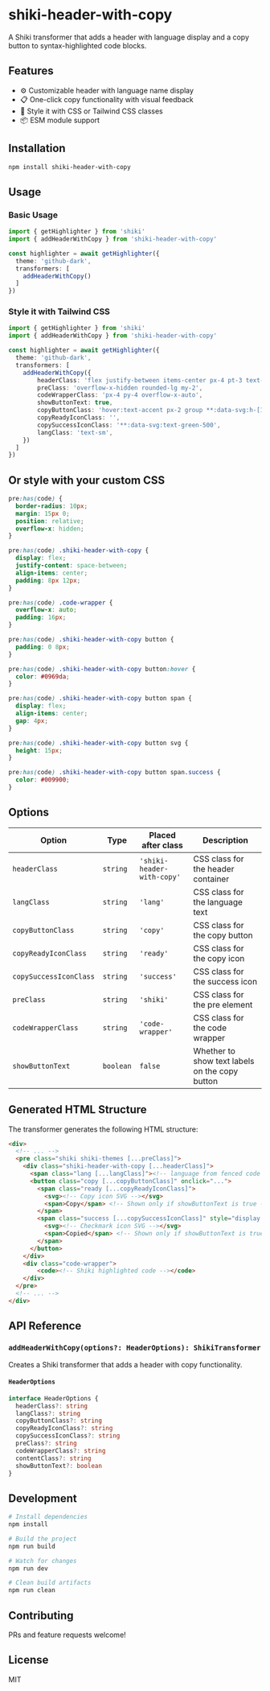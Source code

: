 # shiki-header-with-copy

A Shiki transformer that adds a header with language display and a copy button to syntax-highlighted code blocks.

## Features

- ⚙️ Customizable header with language name display
- 📋 One-click copy functionality with visual feedback
- 🎨 Style it with CSS or Tailwind CSS classes
- 📦 ESM module support

## Installation

```bash
npm install shiki-header-with-copy
```

## Usage

### Basic Usage

```typescript
import { getHighlighter } from 'shiki'
import { addHeaderWithCopy } from 'shiki-header-with-copy'

const highlighter = await getHighlighter({
  theme: 'github-dark',
  transformers: [
    addHeaderWithCopy()
  ]
})
```

### Style it with Tailwind CSS

```typescript
import { getHighlighter } from 'shiki'
import { addHeaderWithCopy } from 'shiki-header-with-copy'

const highlighter = await getHighlighter({
  theme: 'github-dark',
  transformers: [
    addHeaderWithCopy({
        headerClass: 'flex justify-between items-center px-4 pt-3 text-muted-foreground',
        preClass: 'overflow-x-hidden rounded-lg my-2',
        codeWrapperClass: 'px-4 py-4 overflow-x-auto',
        showButtonText: true,
        copyButtonClass: 'hover:text-accent px-2 group **:data-svg:h-[15px] *:flex *:items-center *:gap-2',
        copyReadyIconClass: '',
        copySuccessIconClass: '**:data-svg:text-green-500',
        langClass: 'text-sm',
    })
  ]
})
```

## Or style with your custom CSS

```css
pre:has(code) {
  border-radius: 10px;
  margin: 15px 0;
  position: relative;
  overflow-x: hidden;
}

pre:has(code) .shiki-header-with-copy {
  display: flex;
  justify-content: space-between;
  align-items: center;
  padding: 8px 12px;
}

pre:has(code) .code-wrapper {
  overflow-x: auto;
  padding: 16px;
}

pre:has(code) .shiki-header-with-copy button {
  padding: 0 8px;
}

pre:has(code) .shiki-header-with-copy button:hover {
  color: #0969da;
}

pre:has(code) .shiki-header-with-copy button span {
  display: flex;
  align-items: center;
  gap: 4px;
}

pre:has(code) .shiki-header-with-copy button svg {
  height: 15px;
}

pre:has(code) .shiki-header-with-copy button span.success {
  color: #009900;
}
```

## Options

| Option | Type | Placed after class | Description |
|--------|------|---------|-------------|
| `headerClass` | `string` | `'shiki-header-with-copy'` | CSS class for the header container |
| `langClass` | `string` | `'lang'` | CSS class for the language text |
| `copyButtonClass` | `string` | `'copy'` | CSS class for the copy button |
| `copyReadyIconClass` | `string` | `'ready'` | CSS class for the copy icon |
| `copySuccessIconClass` | `string` | `'success'` | CSS class for the success icon |
| `preClass` | `string` | `'shiki'` | CSS class for the pre element |
| `codeWrapperClass` | `string` | `'code-wrapper'` | CSS class for the code wrapper |
| `showButtonText` | `boolean` | `false` | Whether to show text labels on the copy button |

## Generated HTML Structure

The transformer generates the following HTML structure:

```html
<div>
  <!-- ... -->
  <pre class="shiki shiki-themes [...preClass]">
    <div class="shiki-header-with-copy [...headerClass]">
      <span class="lang [...langClass]"><!-- language from fenced code block --></span>
      <button class="copy [...copyButtonClass]" onclick="...">
        <span class="ready [...copyReadyIconClass]">
          <svg><!-- Copy icon SVG --></svg>
          <span>Copy</span> <!-- Shown only if showButtonText is true -->
        </span>
        <span class="success [...copySuccessIconClass]" style="display: none">
          <svg><!-- Checkmark icon SVG --></svg>
          <span>Copied</span> <!-- Shown only if showButtonText is true -->
        </span>
      </button>
    </div>
    <div class="code-wrapper">
        <code><!-- Shiki highlighted code --></code>
    </div>
  </pre>
  <!-- ... -->
</div>
```

## API Reference

### `addHeaderWithCopy(options?: HeaderOptions): ShikiTransformer`

Creates a Shiki transformer that adds a header with copy functionality.

#### `HeaderOptions`

```typescript
interface HeaderOptions {
  headerClass?: string
  langClass?: string
  copyButtonClass?: string
  copyReadyIconClass?: string
  copySuccessIconClass?: string
  preClass?: string
  codeWrapperClass?: string
  contentClass?: string
  showButtonText?: boolean
}
```

## Development

```bash
# Install dependencies
npm install

# Build the project
npm run build

# Watch for changes
npm run dev

# Clean build artifacts
npm run clean
```

## Contributing

PRs and feature requests welcome!

## License

MIT
